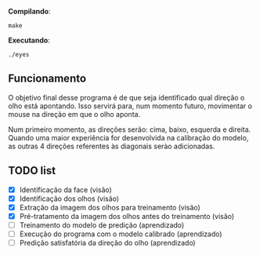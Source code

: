 **Compilando**:
```
make
```

**Executando**:
```
./eyes
```

## Funcionamento

O objetivo final desse programa é de que seja identificado qual direção o olho
está apontando. Isso servirá para, num momento futuro, movimentar o mouse
na direção em que o olho aponta.

Num primeiro momento, as direções serão: cima, baixo, esquerda e direita.  
Quando uma maior experiência for desenvolvida na calibração do modelo,
as outras 4 direções referentes às diagonais serào adicionadas.

## TODO list

- [x] Identificação da face (visão)
- [x] Identificação dos olhos (visão)
- [x] Extração da imagem dos olhos para treinamento (visão)
- [x] Pré-tratamento da imagem dos olhos antes do treinamento (visão)
- [ ] Treinamento do modelo de predição (aprendizado)
- [ ] Execução do programa com o modelo calibrado (aprendizado)
- [ ] Predição satisfatória da direção do olho (aprendizado)
